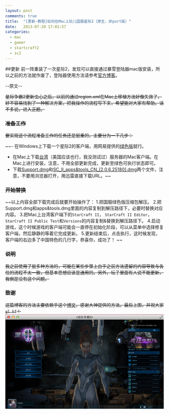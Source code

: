 ```yaml
---
layout: post
comments: true
title:  "[更新-教程]如何在Mac上玩儿国服星际2（原生，非port版）"
date:   2013-07-20 17:01:57
categories: 
  - mac
  - gamer
  - startcraft2
  - sc2
---
```

##更新
前一阵重装了一次星际2，发现可以直接通过暴雪登陆器mac版安装，所以之前的方法就作废了，登陆器使用方法请参考[官方博客](http://h.163.com/13/1118/10/9DV5GS6M00314RE7.html)。

--原文--

~~星际争霸2更新虫心之后，以前的通过region.xml在Mac上移植方法好像失效了，好不容易找到了一种解决方案，把我操作的流程写下来，希望能对大家有帮助。话不多说，进入正题。~~

### ~~准备工作~~
~~要实现这个流程准备工作的任务还是挺重的，主要分为一下几步：~~

~~- 在Windows上下载一个星际2的客户端，用网易提供的[绿色版](http://kuai.xunlei.com/d/OCmqAgIctgBBjeZRfc4)就行。
- 在Mac上下载[台湾](http://dist.blizzard.com/downloads/sc2-installers/full/StarCraft-II-Setup-zhTW.zip)（美国应该也行，我没测试过）服务器的Mac客户端。在Mac上进行安装，注意，不用全部更新完成，更新至绿色可执行状态即可。
- 下载[Support.dmg](ftp://sh03.lonlife.net/Mac/SC2_CN/APPs/Support.dmg)和[SC_II_apps&tools_CN_[2.0.6.25180].dmg](ftp://sh03.lonlife.net/Mac/SC2_CN/APPs/SC_II_apps%26tools_CN_%5B2.0.6.25180%5D.dmg)两个文件，注意，不要用浏览器打开，用迅雷直接下载URL。~~

### ~~开始替换~~
~~以上内容全部下载完成后就要开始操作了：
1.把国服绿色版压缩包解压。
2.把Support.dmg和apps&tools.dmg里面的内容复制到解压路径下，必要时替换对应内容。
3.把Mac上台湾客户端下的`StarCraft II`， `StarCraft II Editor`，`StarCraft II Public Test`和`Versions`的内容复制&替换到解压路径下。
4.启动游戏，这个时候游戏的客户端可能会一直停在初始化阶段，可以从菜单中选择修复客户端，然后静静的等着它完成更新。
5.更新结束后，点击执行，这时候发现，客户端的右边多了中国特色的几行字，恭喜你，成功了！
~~

### ~~说明~~
~~我之前使用了挺多种方法的，可能在某些步骤上由于之前方法遗留的内容导致与各位的流程不太一致，但基本思想应该是通用的。另外，坛子里面有人说不能更新，我倒是没有这个问题。~~

### ~~致谢~~
~~这篇博客的方法主要依赖于这个[博文](http://bbs.weiphone.com/read-htm-tid-6690007.html)，感谢大神提供的方法。最后上图，并祝大家`gl hf`！~~
![在Mac上运行星际2的接图](/assets/sc2-on-mac.png)
